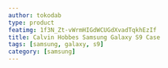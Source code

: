 ```yaml
---
author: tokodab
type: product
featimg: 1f3N_Zt-vWrmHIGdWCUGdXvadTqkhEzIf
title: Calvin Hobbes Samsung Galaxy S9 Case
tags: [samsung, galaxy, s9]
category: [samsung]
---
```

